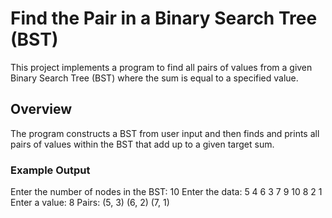 # Find the Pair in a Binary Search Tree (BST)
This project implements a program to find all pairs of values from a given Binary Search Tree (BST) where the sum is equal to a specified value.

## Overview
The program constructs a BST from user input and then finds and prints all pairs of values within the BST that add up to a given target sum.

### Example Output
Enter the number of nodes in the BST: 10
Enter the data: 5 4 6 3 7 9 10 8 2 1
Enter a value: 8
Pairs: (5, 3) (6, 2) (7, 1)
